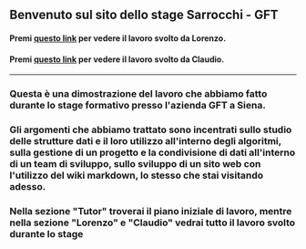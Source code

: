 ## Benvenuto sul sito dello stage Sarrocchi - GFT

#### Premi [questo link](Lorenzo\index.md) per vedere il lavoro svolto da Lorenzo.
#### Premi [questo link](Claudio\index.md) per vedere il lavoro svolto da Claudio.

___

### Questa è una dimostrazione del lavoro che abbiamo fatto durante lo stage formativo presso l'azienda GFT a Siena.

### Gli argomenti che abbiamo trattato sono incentrati sullo studio delle strutture dati e il loro utilizzo all'interno degli algoritmi, sulla gestione di un progetto e la condivisione di dati all'interno di un team di sviluppo, sullo sviluppo di un sito web con l'utilizzo del wiki markdown, lo stesso che stai visitando adesso.

### Nella sezione "Tutor" troverai il piano iniziale di lavoro, mentre nella sezione "Lorenzo" e "Claudio" vedrai tutto il lavoro svolto durante lo stage
